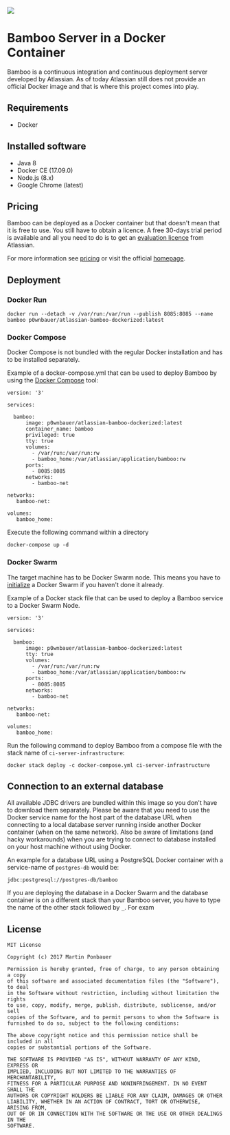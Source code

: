 [![][AtlassianLogo]][website]

# Bamboo Server in a Docker Container

Bamboo is a continuous integration and continuous deployment server developed by Atlassian. As of today Atlassian still does not provide an official Docker image  and that is where this project comes into play.

## Requirements

- Docker

## Installed software

- Java 8
- Docker CE (17.09.0)
- Node.js (8.x)
- Google Chrome (latest)

## Pricing

Bamboo can be deployed as a Docker container but that doesn't mean that it is free to use. You still have to obtain a licence. A free 30-days trial period is available and all you need to do is to get an [evaluation licence](https://my.atlassian.com/license/evaluation) from Atlassian.

For more information see [pricing](https://de.atlassian.com/software/bamboo/pricing) or visit the official [homepage](https://atlassian.com/software/bamboo).

## Deployment

### Docker Run
````
docker run --detach -v /var/run:/var/run --publish 8085:8085 --name bamboo p0wnbauer/atlassian-bamboo-dockerized:latest
````

### Docker Compose

Docker Compose is not bundled with the regular Docker installation and has to be installed separately.

Example of a docker-compose.yml that can be used to deploy Bamboo by using the [Docker Compose](https://docs.docker.com/compose/) tool:

````
version: '3'

services:

  bamboo:
      image: p0wnbauer/atlassian-bamboo-dockerized:latest
      container_name: bamboo
      privileged: true
      tty: true
      volumes:
        - /var/run:/var/run:rw
        - bamboo_home:/var/atlassian/application/bamboo:rw
      ports:
        - 8085:8085
      networks:
        - bamboo-net

networks:
   bamboo-net:

volumes:
   bamboo_home:
````

Execute the following command within a directory
````
docker-compose up -d
````

### Docker Swarm

The target machine has to be Docker Swarm node. This means you have to [initialize](https://docs.docker.com/engine/reference/commandline/swarm_init/) a Docker Swarm if you haven't done it already.

Example of a Docker stack file that can be used to deploy a Bamboo service to a Docker Swarm Node.

````
version: '3'

services:

  bamboo:
      image: p0wnbauer/atlassian-bamboo-dockerized:latest
      tty: true
      volumes:
        - /var/run:/var/run:rw
        - bamboo_home:/var/atlassian/application/bamboo:rw
      ports:
        - 8085:8085
      networks:
        - bamboo-net

networks:
   bamboo-net:

volumes:
   bamboo_home:
`````
Run the following command to deploy Bamboo from a compose file with the stack name of `ci-server-infrastructure`:
````
docker stack deploy -c docker-compose.yml ci-server-infrastructure
````

## Connection to an external database

All available JDBC drivers are bundled within this image so you don't have to download them separately. Please be aware that you need to use the Docker service name for the host part of the database URL when connecting to a local database server running inside another Docker container (when on the same network). Also be aware of limitations (and hacky workarounds) when you are trying to connect to database installed on your host machine without using Docker.

An example for a database URL using a PostgreSQL Docker container with a service-name of `postgres-db` would be:

````
jdbc:postgresql://postgres-db/bamboo
````

If you are deploying the database in a Docker Swarm and the database container is on a different stack than your Bamboo server, you have to type the name of the other stack followed by `_`. For exam
## License

```
MIT License

Copyright (c) 2017 Martin Ponbauer

Permission is hereby granted, free of charge, to any person obtaining a copy
of this software and associated documentation files (the "Software"), to deal
in the Software without restriction, including without limitation the rights
to use, copy, modify, merge, publish, distribute, sublicense, and/or sell
copies of the Software, and to permit persons to whom the Software is
furnished to do so, subject to the following conditions:

The above copyright notice and this permission notice shall be included in all
copies or substantial portions of the Software.

THE SOFTWARE IS PROVIDED "AS IS", WITHOUT WARRANTY OF ANY KIND, EXPRESS OR
IMPLIED, INCLUDING BUT NOT LIMITED TO THE WARRANTIES OF MERCHANTABILITY,
FITNESS FOR A PARTICULAR PURPOSE AND NONINFRINGEMENT. IN NO EVENT SHALL THE
AUTHORS OR COPYRIGHT HOLDERS BE LIABLE FOR ANY CLAIM, DAMAGES OR OTHER
LIABILITY, WHETHER IN AN ACTION OF CONTRACT, TORT OR OTHERWISE, ARISING FROM,
OUT OF OR IN CONNECTION WITH THE SOFTWARE OR THE USE OR OTHER DEALINGS IN THE
SOFTWARE.
```

[AtlassianLogo]:https://www.atlassian.com/dam/jcr:93075b1a-484c-4fe5-8a4f-942710e51760/Atlassian-horizontal-blue@2x-rgb.png
[website]: https://www.atlassian.com/software/bamboo
